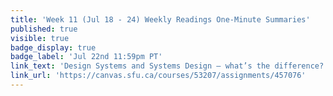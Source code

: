 ```yaml
---
title: 'Week 11 (Jul 18 - 24) Weekly Readings One-Minute Summaries'
published: true
visible: true
badge_display: true
badge_label: 'Jul 22nd 11:59pm PT'
link_text: 'Design Systems and Systems Design — what’s the difference?'
link_url: 'https://canvas.sfu.ca/courses/53207/assignments/457076'
---
```

